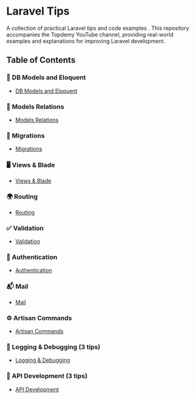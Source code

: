 # Laravel Tips

A collection of practical Laravel tips and code examples .
This repository accompanies the Topdemy YouTube channel, providing real-world examples and explanations for improving Laravel development.

## Table of Contents

### 📌 DB Models and Eloquent
- [DB Models and Eloquent](tips/db-models.md)

### 🔗 Models Relations
- [Models Relations](tips/models-relations.md)

### 🔄 Migrations
- [Migrations](tips/migrations.md)

### 🖥 Views & Blade
- [Views & Blade](tips/views.md)

### 🌍 Routing
- [Routing](tips/routing.md)

### ✅ Validation
- [Validation](tips/validation.md)

### 🔐 Authentication
- [Authentication](tips/auth.md)

### 📬 Mail
- [Mail](tips/mail.md)

### ⚙️ Artisan Commands
- [Artisan Commands](tips/artisan.md)

### 📜 Logging & Debugging (3 tips)
- [Logging & Debugging](tips/log-debug.md)

### 🔗 API Development (3 tips)
- [API Development](tips/api.md)
